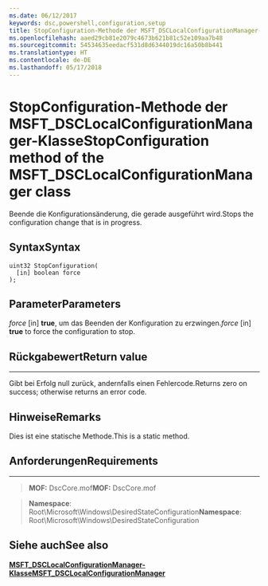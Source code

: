 ```yaml
---
ms.date: 06/12/2017
keywords: dsc,powershell,configuration,setup
title: StopConfiguration-Methode der MSFT_DSCLocalConfigurationManager-Klasse
ms.openlocfilehash: aaed29cb81e2079c4673b621b81c52e109aa7b48
ms.sourcegitcommit: 54534635eedacf531d8d6344019dc16a50b8b441
ms.translationtype: HT
ms.contentlocale: de-DE
ms.lasthandoff: 05/17/2018
---
```

# <a name="stopconfiguration-method-of-the-msftdsclocalconfigurationmanager-class"></a><span data-ttu-id="23696-103">StopConfiguration-Methode der MSFT_DSCLocalConfigurationManager-Klasse</span><span class="sxs-lookup"><span data-stu-id="23696-103">StopConfiguration method of the MSFT_DSCLocalConfigurationManager class</span></span>

<span data-ttu-id="23696-104">Beende die Konfigurationsänderung, die gerade ausgeführt wird.</span><span class="sxs-lookup"><span data-stu-id="23696-104">Stops the configuration change that is in progress.</span></span>

<a name="syntax"></a><span data-ttu-id="23696-105">Syntax</span><span class="sxs-lookup"><span data-stu-id="23696-105">Syntax</span></span>
------

```mof
uint32 StopConfiguration(
  [in] boolean force
);
```

<a name="parameters"></a><span data-ttu-id="23696-106">Parameter</span><span class="sxs-lookup"><span data-stu-id="23696-106">Parameters</span></span>
----------

<span data-ttu-id="23696-107">*force* \[in\] **true**, um das Beenden der Konfiguration zu erzwingen.</span><span class="sxs-lookup"><span data-stu-id="23696-107">*force* \[in\] **true** to force the configuration to stop.</span></span>

## <a name="return-value"></a><span data-ttu-id="23696-108">Rückgabewert</span><span class="sxs-lookup"><span data-stu-id="23696-108">Return value</span></span>
------------

<span data-ttu-id="23696-109">Gibt bei Erfolg null zurück, andernfalls einen Fehlercode.</span><span class="sxs-lookup"><span data-stu-id="23696-109">Returns zero on success; otherwise returns an error code.</span></span>

## <a name="remarks"></a><span data-ttu-id="23696-110">Hinweise</span><span class="sxs-lookup"><span data-stu-id="23696-110">Remarks</span></span>

<span data-ttu-id="23696-111">Dies ist eine statische Methode.</span><span class="sxs-lookup"><span data-stu-id="23696-111">This is a static method.</span></span>

## <a name="requirements"></a><span data-ttu-id="23696-112">Anforderungen</span><span class="sxs-lookup"><span data-stu-id="23696-112">Requirements</span></span>
------------
><span data-ttu-id="23696-113">**MOF:** DscCore.mof</span><span class="sxs-lookup"><span data-stu-id="23696-113">**MOF:** DscCore.mof</span></span>

><span data-ttu-id="23696-114">**Namespace**: Root\Microsoft\Windows\DesiredStateConfiguration</span><span class="sxs-lookup"><span data-stu-id="23696-114">**Namespace**: Root\Microsoft\Windows\DesiredStateConfiguration</span></span>


## <a name="see-also"></a><span data-ttu-id="23696-115">Siehe auch</span><span class="sxs-lookup"><span data-stu-id="23696-115">See also</span></span>


[<span data-ttu-id="23696-116">**MSFT_DSCLocalConfigurationManager-Klasse**</span><span class="sxs-lookup"><span data-stu-id="23696-116">**MSFT_DSCLocalConfigurationManager**</span></span>](msft-dsclocalconfigurationmanager.md)